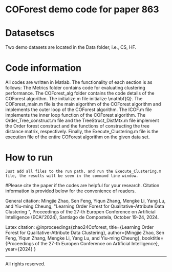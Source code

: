 # COForest demo code for paper 863
# Datasetscs
Two demo datasets are located in the Data folder, i.e., CS, HF.
# Code information
All codes are written in Matlab. The functionality of each section is as follows:
The Metrics folder contains code for evaluating clustering performance.  The COForest_alg folder contains the code details of the COForest algorithm.
The initialize.m file initialize \mathbf{Q}. The COForest_main.m file is the main algorithm of the COForest algorithm and implements the outer loop of the COForest algorithm.
The ICOF.m file implements the inner loop function of the COForest algorithm. The Order_Tree_construct.m file and the TreeStruct_DistMtx.m file implement the Order forest construct and the functions of constructing the tree distance matrix, respectively.
Finally, the Execute_Clustering.m file is the execution file of the entire COForest algorithm on the given data set. 
# How to run
	Just add all files to the run path, and run the Execute_Clustering.m file, the results will be seen in the command line window.
#Please cite the paper if the codes are helpful for your research. Citation information is provided below for the convenience of readers.

General citation: 
Mingjie Zhao, Sen Feng, Yiqun Zhang, Mengke Li, Yang Lu, and Yiu-ming Cheung, "Learning Order Forest for Qualitative-Attribute Data Clustering ", Proceedings of the 27-th Europen Conference on Artificial Intelligence (ECAI'2024), Santiago de Compostela, October 19-24, 2024.

Latex citation:
@inproceedings{zhao24Coforest,
  title={Learning Order Forest for Qualitative-Attribute Data Clustering},
  author={Mingjie Zhao, Sen Feng, Yiqun Zhang, Mengke Li, Yang Lu, and Yiu-ming Cheung},
  booktitle={Proceedings of the 27-th Europen Conference on Artificial Intelligence},
  year={2024}
}
____________________
All rights reserved.